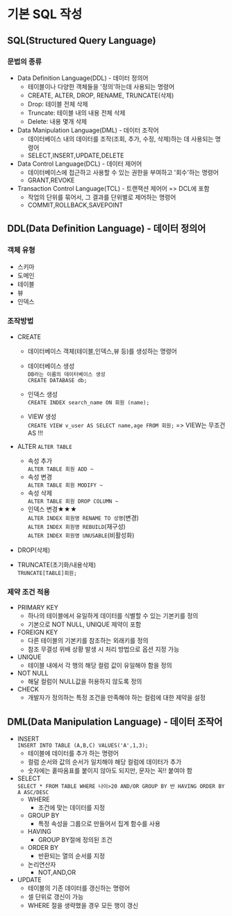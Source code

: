 # 기본 SQL 작성
## SQL(Structured Query Language)
### 문법의 종류
- Data Definition Language(DDL) - 데이터 정의어
  - 테이블이나 다양한 객체들을 '정의'하는데 사용되는 명령어
  - CREATE, ALTER, DROP, RENAME, TRUNCATE(삭제)
  - Drop: 테이블 전체 삭제
  - Truncate: 테이블 내의 내용 전체 삭제
  - Delete: 내용 몇개 삭제
- Data Manipulation Language(DML) - 데이터 조작어
  - 데이터베이스 내의 데이터를 조작(조회, 추가, 수정, 삭제)하는 데 사용되는 명령어
  - SELECT,INSERT,UPDATE,DELETE
- Data Control Language(DCL) - 데이터 제어어
  - 데이터베이스에 접근하고 사용할 수 있는 권한을 부여하고 '회수'하는 명령어
  - GRANT,REVOKE
- Transaction Control Language(TCL) - 트랜잭션 제어어 => DCL에 포함
  - 작업의 단위를 묶어서, 그 결과를 단위별로 제어하는 명령어
  - COMMIT,ROLLBACK,SAVEPOINT

## DDL(Data Definition Language) - 데이터 정의어
### 객체 유형
- 스키마
- 도메인
- 테이블
- 뷰
- 인덱스

### 조작방법
- CREATE
  - 데이터베이스 객체(테이블,인덱스,뷰 등)를 생성하는 명령어
  - 데이터베이스 생성<BR>
`DB라는 이름의 데이터베이스 생성`<BR>
`CREATE DATABASE db;`

  - 인덱스 생성<BR> `CREATE INDEX search_name ON 회원 (name);`
  - VIEW 생성 <BR>`CREATE VIEW v_user AS SELECT name,age FROM 회원;`
  => VIEW는 무조건 AS !!!
- ALTER `ALTER TABLE`
  - 속성 추가<BR> `ALTER TABLE 회원 ADD ~`
  - 속성 변경<BR> `ALTER TABLE 회원 MODIFY ~`
  - 속성 삭제<BR> `ALTER TABLE 회원 DROP COLUMN ~`
  - 인덱스 변경★★★<BR> `ALTER INDEX 회원명 RENAME TO 성명`(변경)<BR>
`ALTER INDEX 회원명 REBUILD`(재구성)<BR> `ALTER INDEX 회원명 UNUSABLE`(비활성화)

- DROP(삭제)
- TRUNCATE(초기화/내용삭제)<BR>
`TRUNCATE[TABLE]회원;`

### 제약 조건 적용
- PRIMARY KEY
  - 하나의 테이블에서 유일하게 데이터를 식별할 수 있는 기본키를 정의
  - 기본으로 NOT NULL, UNIQUE 제약이 포함
- FOREIGN KEY
  - 다른 테이블의 기본키를 참조하는 외래키를 정의
  - 참조 무결성 위배 상황 발생 시 처리 방법으로 옵션 지정 가능
- UNIQUE
  - 테이블 내에서 각 행의 해당 컬럼 값이 유일해야 함을 정의
- NOT NULL
  - 해달 컬럼이 NULL값을 허용하지 않도록 정의
- CHECK
  - 개발자가 정의하는 특정 조건을 만족해야 하는 컬럼에 대한 제약을 설정

## DML(Data Manipulation Language) - 데이터 조작어
- INSERT<BR>
`INSERT INTO TABLE (A,B,C) VALUES('A',1,3);`
  - 테이블에 데이터를 추가 하는 명령어
  - 컬럼 순서와 값의 순서가 일치해야 해당 컬럼에 데이터가 추가
  - 숫자에는 홑따옴표를 붙이지 않아도 되지만, 문자는 꼭!! 붙여야 함
- SELECT<BR>
`SELECT * FROM TABLE WHERE 나이>20 AND/OR GROUP BY 반 HAVING ORDER BY A ASC/DESC`
  - WHERE
    - 조건에 맞는 데이터를 지정
  - GROUP BY
    - 특정 속성을 그룹으로 만들어서 집계 함수를 사용
  - HAVING
    - GROUP BY절에 정의된 조건
  - ORDER BY
    - 반환되는 열의 순서를 지정
  - 논리연산자
    - NOT,AND,OR
- UPDATE
  - 테이블의 기존 데이터를 갱신하는 명령어
  - 셀 단위로 갱신이 가능
  - WHERE 절을 생략했을 경우 모든 행이 갱신
 